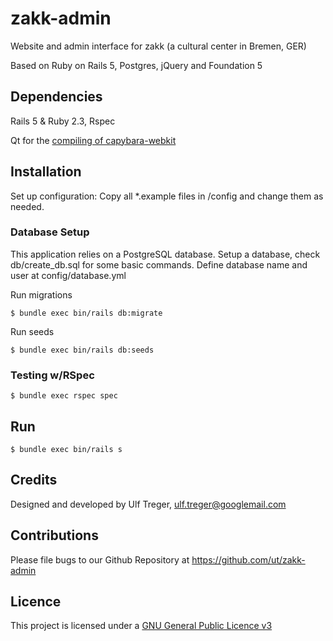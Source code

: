 # zakk-admin

Website and admin interface for zakk (a cultural center in Bremen, GER)

Based on Ruby on Rails 5, Postgres, jQuery and Foundation 5

## Dependencies

Rails 5 & Ruby 2.3, Rspec

Qt for the [compiling of capybara-webkit](https://github.com/thoughtbot/capybara-webkit/wiki/Installing-Qt-and-compiling-capybara-webkit)

## Installation

Set up configuration: Copy all *.example files in /config and change them as needed.

### Database Setup

This application relies on a PostgreSQL database. Setup a database, check db/create_db.sql for some basic commands.
Define database name and user at config/database.yml

Run migrations

`$ bundle exec bin/rails db:migrate`

Run seeds

`$ bundle exec bin/rails db:seeds`

### Testing w/RSpec


`$ bundle exec rspec spec`


## Run

`$ bundle exec bin/rails s`


## Credits

Designed and developed by Ulf Treger, <ulf.treger@googlemail.com>

## Contributions

Please file bugs to our Github Repository at https://github.com/ut/zakk-admin

## Licence

This project is licensed under a [GNU General Public Licence v3](https://github.com/ut/zakk-admin/blob/master/LICENSE)
